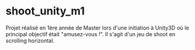 # shoot_unity_m1
Projet réalisé en 1ère année de Master lors d'une initiation à Unity3D où le principal objectif était "amusez-vous !".
Il s'agit d'un jeu de shoot en scrolling horizontal.
